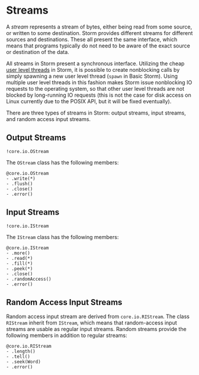 Streams
=======

A *stream* represents a stream of bytes, either being read from some source, or written to some
destination. Storm provides different streams for different sources and destinations. These all
present the same interface, which means that programs typically do not need to be aware of the exact
source or destination of the data.

All streams in Storm present a synchronous interface. Utilizing the cheap [user level
threads](md:/Language_Reference/Storm/Threading_Model) in Storm, it is possible to create
nonblocking calls by simply spawning a new user level thread (`spawn` in Basic Storm). Using
multiple user level threads in this fashion makes Storm issue nonblocking IO requests to the
operating system, so that other user level threads are not blocked by long-running IO requests (this
is not the case for disk access on Linux currently due to the POSIX API, but it will be fixed
eventually).

There are three types of streams in Storm: output streams, input streams, and random access input
streams.


Output Streams
--------------

```stormdoc
!core.io.OStream
```

The `OStream` class has the following members:

```stormdoc
@core.io.OStream
- .write(*)
- .flush()
- .close()
- .error()
```


Input Streams
-------------

```stormdoc
!core.io.IStream
```

The `IStream` class has the following members:

```stormdoc
@core.io.IStream
- .more()
- .read(*)
- .fill(*)
- .peek(*)
- .close()
- .randomAccess()
- .error()
```


Random Access Input Streams
---------------------------

Random access input stream are derived from `core.io.RIStream`. The class `RIStream` inherit from
`IStream`, which means that random-access input streams are usable as regular input streams. Random
streams provide the following members in addition to regular streams:

```stormdoc
@core.io.RIStream
- .length()
- .tell()
- .seek(Word)
- .error()
```
